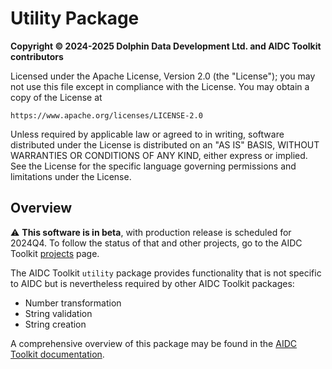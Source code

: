 # Utility Package

**Copyright © 2024-2025 Dolphin Data Development Ltd. and AIDC Toolkit contributors**

Licensed under the Apache License, Version 2.0 (the "License"); you may not use this file except in compliance with the
License. You may obtain a copy of the License at

    https://www.apache.org/licenses/LICENSE-2.0

Unless required by applicable law or agreed to in writing, software distributed under the License is distributed on an
"AS IS" BASIS, WITHOUT WARRANTIES OR CONDITIONS OF ANY KIND, either express or implied. See the License for the specific language governing permissions and limitations under the License.

## Overview

⚠️ **This software is in beta**, with production release is scheduled for 2024Q4. To follow the status of that and other
projects, go to the AIDC Toolkit [projects](https://github.com/orgs/aidc-toolkit/projects) page.

The AIDC Toolkit `utility` package provides functionality that is not specific to AIDC but is nevertheless required by
other AIDC Toolkit packages:

- Number transformation
- String validation
- String creation

A comprehensive overview of this package may be found in the [AIDC Toolkit
documentation](https://aidc-toolkit.github.io).
